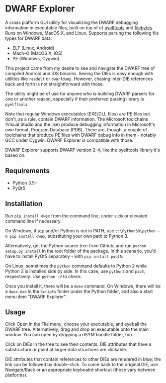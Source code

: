 DWARF Explorer
==============

A cross platform GUI utility for visualizing the DWARF
debugging information in executable files, built on top of of [pyelftools](https://github.com/eliben/pyelftools) and [filebytes](https://github.com/sashs/filebytes). Runs on Windows, MacOS X, and Linux. Supports parsing the following file types for DWARF data:
 - ELF (Linux, Android)
 - Mach-O (MacOS X, iOS)
 - PE (Windows, Cygwin)

This project came from my desire to see and navigate the DWARF tree of compiled Android and iOS binaries. Seeing the DIEs is easy enough with utilities like `readelf` or `dwarfdump`. However, chasing inter-DIE references back and forth is not straightforward with those.

The utility might be of use for anyone who is building DWARF parsers for one or another reason, especially if their preferred parsing library is `pyelftools`.

Note that regular Windows executables (EXE/DLL files) are PE files but don't, as a rule, contain DWARF information. The Microsoft toolchains (Visual Studio and the like) produce debugging information in Microsoft's own format, Program Database (PDB). There are, though, a couple of toolchains that produce PE files with DWARF debug info in them - notably GCC under Cygwin. DWARF Explorer is compatible with those.

DWARF Explorer supports DWARF version 2-4, like the pyelftools library it's based on.

Requirements
------------
 - Python 3.5+
 - PyQt5

Installlation
-------------

Run `pip install dwex` from the command line, under `sudo` or elevated command line if necessary.

On Windows, if `pip` and/or Python is not in PATH, use `c:\Python38\python -m pip install dwex`, substituting your own path to Python 3.

Alternatively, get the Python source tree from Github, and run `python setup.py install` in the root folder of the package. In this scenario, you'd have to install PyQt5 separately - with `pip install pyqt5`.

On Linux, sometimes the `python` command defaults to Python 2 while Python 3 is installed side by side. In this case, use `python3` and `pip3`, respectively. Use `python -V` to check.

Once you install it, there will be a `dwex` command. On Windows, there will be a `dwex.exe` in
the `Scripts` folder under the Python folder, and also a start menu item "DWARF Explorer".

Usage
-----

Click Open in the File menu, choose your executable, and eyeball the DWARF tree. Alternatively, drag and drop an executable onto the main window. You can open by dropping a dSYM bundle folder, too.

Click on DIEs in the tree to see their contents. DIE attributes that have a substructure or point at larger data structures are clickable.

DIE attributes that contain references to other DIEs are rendered in blue; the link can be followed by double-click. To come back to the original DIE, use Navigate/Back or an appropriate keyboatrd shortcut (those vary between platforms).


